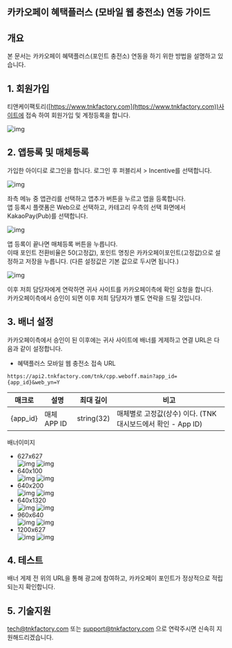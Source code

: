 ## 카카오페이 혜택플러스 (모바일 웹 충전소) 연동 가이드 

## 개요
본 문서는 카카오페이 혜택플러스(포인트 충전소) 연동을 하기 위한 방법을 설명하고 있습니다.  

## 1. 회원가입
티앤케이팩토리([https://www.tnkfactory.com](https://www.tnkfactory.com))사이트에 접속 하여 회원가입 및 계정등록을 합니다.

![img](https://cdn4.tnkfactory.com/tnk/shop/12341.jpg)

## 2. 앱등록 및 매체등록
가입한 아이디로 로그인을 합니다. 로그인 후 퍼블리셔 > Incentive를 선택합니다.  

![img](https://cdn4.tnkfactory.com/tnk/shop/12342.jpg)


좌측 메뉴 중 앱관리를 선택하고 앱추가 버튼을 누르고 앱을 등록합니다.  
앱 등록시 플랫폼은 Web으로 선택하고, 카테고리 우측의 선택 화면에서 KakaoPay(Pub)를 선택합니다.  

![img](https://cdn4.tnkfactory.com/tnk/shop/12340.jpg)

앱 등록이 끝나면 매체등록 버튼을 누릅니다.  
이때 포인트 전환비율은 50(고정값), 포인트 명칭은 카카오페이포인트(고정값)으로 설정하고 저장을 누릅니다. (다른 설정값은 기본 값으로 두시면 됩니다.)  

![img](https://cdn4.tnkfactory.com/tnk/shop/12376.jpg)

이후 저희 담당자에게 연락하면 귀사 사이트를 카카오페이측에 확인 요청을 합니다.   
카카오페이측에서 승인이 되면 이후 저희 담당자가 별도 연락을 드릴 것입니다.  

## 3. 배너 설정
카카오페이측에서 승인이 된 이후에는 귀사 사이트에 배너를 게제하고 연결 URL은 다음과 같이 설정합니다.  

- 혜택플러스 모바일 웹 충전소 접속 URL
```
https://api2.tnkfactory.com/tnk/cpp.weboff.main?app_id={app_id}&web_yn=Y
```

| **매크로** | **설명** | **최대 길이** | **비고** |
| --- | --- | --- | --- |
| {app_id} | 매체 APP ID | string(32) | 매체별로 고정값(상수) 이다. (TNK 대시보드에서 확인 - App ID) |

배너이미지
- 627x627  
  ![img](https://cdn4.tnkfactory.com/tnk/shop/12354.png)
  ![img](https://cdn4.tnkfactory.com/tnk/shop/12355.png)
- 640x100  
  ![img](https://cdn4.tnkfactory.com/tnk/shop/12356.png)
  ![img](https://cdn4.tnkfactory.com/tnk/shop/12357.png)
- 640x200  
  ![img](https://cdn4.tnkfactory.com/tnk/shop/12358.png)
  ![img](https://cdn4.tnkfactory.com/tnk/shop/12359.png)
- 640x1320    
  ![img](https://cdn4.tnkfactory.com/tnk/shop/12360.png)
  ![img](https://cdn4.tnkfactory.com/tnk/shop/12361.png)
- 960x640  
  ![img](https://cdn4.tnkfactory.com/tnk/shop/12362.png)
  ![img](https://cdn4.tnkfactory.com/tnk/shop/12363.png)
- 1200x627   
  ![img](https://cdn4.tnkfactory.com/tnk/shop/12364.png)
  ![img](https://cdn4.tnkfactory.com/tnk/shop/12365.png)
    
## 4. 테스트
배너 게제 전 위의 URL을 통해 광고에 참여하고, 카카오페이 포인트가 정상적으로 적립되는지 확인합니다.  


## 5. 기술지원
[tech@tnkfactory.com](mailto:tech@tnkfactory.com) 또는 [support@tnkfactory.com](mailto:support@tnkfactory.com) 으로 연락주시면 신속히 지원해드리겠습니다. 



